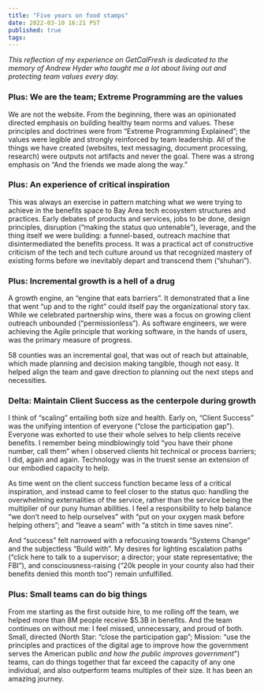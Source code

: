 ```yaml
---
title: "Five years on food stamps"
date: 2022-03-10 16:21 PST
published: true
tags:
---
```


_This reflection of my experience on GetCalFresh is dedicated to the memory of Andrew Hyder who taught me a lot about living out and protecting team values every day._

### Plus: We are the team; Extreme Programming are the values

We are not the website. From the beginning, there was an opinionated directed emphasis on building healthy team norms and values. These principles and doctrines were from “Extreme Programming Explained”; the values were legible and strongly reinforced by team leadership. All of the things we have created (websites, text messaging, document processing, research) were outputs not artifacts and never the goal. There was a strong emphasis on “And the friends we made along the way.”

### Plus: An experience of critical inspiration

This was always an exercise in pattern matching what we were trying to achieve in the benefits space to Bay Area tech ecosystem structures and practices. Early debates of products and services, jobs to be done, design principles, disruption (“making the status quo untenable”), leverage, and the thing itself we were building: a funnel-based, outreach machine that disintermediated the benefits process. It was a practical act of constructive criticism of the tech and tech culture around us that recognized mastery of existing forms before we inevitably depart and transcend them (“shuhari”).

### Plus: Incremental growth is a hell of a drug

A growth engine, an “engine that eats barriers”. It demonstrated that a line that went “up and to the right” could itself pay the organizational story tax. While we celebrated partnership wins, there was a focus on growing client outreach unbounded (“permissionless”). As software engineers, we were achieving the Agile principle that working software, in the hands of users, was the primary measure of progress.

58 counties was an incremental goal, that was out of reach but attainable, which made planning and decision making tangible, though not easy. It helped align the team and gave direction to planning out the next steps and necessities.

### Delta: Maintain Client Success as the centerpole during growth

I think of “scaling” entailing both size and health. Early on, “Client Success” was the unifying intention of everyone (“close the participation gap”). Everyone was exhorted to use their whole selves to help clients receive benefits. I remember being mindblowingly told “you have their phone number, call them” when I observed clients hit technical or process barriers; I did, again and again. Technology was in the truest sense an extension of our embodied capacity to help.

As time went on the client success function became less of a critical inspiration, and instead came to feel closer to the status quo: handling the overwhelming externalities of the service, rather than the service being the multiplier of our puny human abilities. I feel a responsibility to help balance “we don’t need to help ourselves” with “put on your oxygen mask before helping others”; and “leave a seam” with “a stitch in time saves nine”.

And “success” felt narrowed with a refocusing towards “Systems Change” and the subjectless “Build with”. My desires for lighting escalation paths (“click here to talk to a supervisor; a director; your state representative; the FBI”), and consciousness-raising (“20k people in your county also had their benefits denied this month too”) remain unfulfilled.

### Plus: Small teams can do big things

From me starting as the first outside hire, to me rolling off the team, we helped more than 8M people receive $5.3B in benefits. And the team continues on without me: I feel missed, unnecessary, and proud of both. Small, directed (North Star: “close the participation gap”; Mission: “use the principles and practices of the digital age to improve how the government serves the American public *and how the public improves government*") teams, can do things together that far exceed the capacity of any one individual, and also outperform teams multiples of their size. It has been an amazing journey.
